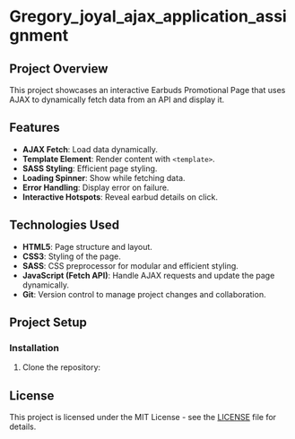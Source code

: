 # Gregory_joyal_ajax_application_assignment


## Project Overview

This project showcases an interactive Earbuds Promotional Page that uses AJAX to dynamically fetch data from an API and display it.

## Features

- **AJAX Fetch**: Load data dynamically.
- **Template Element**: Render content with `<template>`.
- **SASS Styling**: Efficient page styling.
- **Loading Spinner**: Show while fetching data.
- **Error Handling**: Display error on failure.
- **Interactive Hotspots**: Reveal earbud details on click.

## Technologies Used

- **HTML5**: Page structure and layout.
- **CSS3**: Styling of the page.
- **SASS**: CSS preprocessor for modular and efficient styling.
- **JavaScript (Fetch API)**: Handle AJAX requests and update the page dynamically.
- **Git**: Version control to manage project changes and collaboration.

## Project Setup

### Installation

1. Clone the repository:

## License

This project is licensed under the MIT License - see the [LICENSE](LICENSE) file for details.
